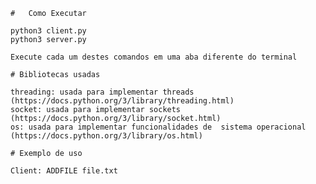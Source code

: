     #   Como Executar

    python3 client.py
    python3 server.py

    Execute cada um destes comandos em uma aba diferente do terminal 
    
    # Bibliotecas usadas

    threading: usada para implementar threads (https://docs.python.org/3/library/threading.html)
    socket: usada para implementar sockets (https://docs.python.org/3/library/socket.html) 
    os: usada para implementar funcionalidades de  sistema operacional (https://docs.python.org/3/library/os.html)

    # Exemplo de uso

    Client: ADDFILE file.txt
